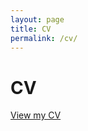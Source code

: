 ```yaml
---
layout: page
title: CV
permalink: /cv/
---
```


# CV

[View my CV](https://drive.google.com/file/d/1d6lKtPy-cd1OhS_BeaMKqAjuw0RzObWw/view?usp=sharing)

